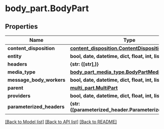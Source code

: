 # body_part.BodyPart

## Properties
Name | Type | Description | Notes
------------ | ------------- | ------------- | -------------
**content_disposition** | [**content_disposition.ContentDisposition**](ContentDisposition.md) |  | [optional] 
**entity** | **bool, date, datetime, dict, float, int, list, str** |  | [optional] 
**headers** | **{str: ([str],)}** |  | [optional] 
**media_type** | [**body_part_media_type.BodyPartMediaType**](BodyPartMediaType.md) |  | [optional] 
**message_body_workers** | **bool, date, datetime, dict, float, int, list, str** |  | [optional] 
**parent** | [**multi_part.MultiPart**](MultiPart.md) |  | [optional] 
**providers** | **bool, date, datetime, dict, float, int, list, str** |  | [optional] 
**parameterized_headers** | **{str: ([parameterized_header.ParameterizedHeader],)}** |  | [optional] 

[[Back to Model list]](../README.md#documentation-for-models) [[Back to API list]](../README.md#documentation-for-api-endpoints) [[Back to README]](../README.md)


